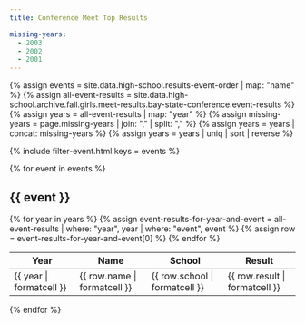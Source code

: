 ```yaml
---
title: Conference Meet Top Results

missing-years:
  - 2003
  - 2002
  - 2001
---
```


{% assign events = site.data.high-school.results-event-order | map: "name" %}
{% assign all-event-results = site.data.high-school.archive.fall.girls.meet-results.bay-state-conference.event-results %}
{% assign years = all-event-results | map: "year" %}
{% assign missing-years = page.missing-years | join: "," | split: "," %}
{% assign years = years | concat: missing-years %}
{% assign years = years | uniq | sort | reverse %}

{% include filter-event.html
  keys = events %}

{% for event in events %}

<div class="filter-section" data-key="{{ event }}" markdown="1">

## {{ event }}

<table>
  <thead>
    <tr>
      <th>Year</th>
      <th>Name</th>
      <th>School</th>
      <th>Result</th>
    </tr>
  </thead>
  <tbody>
    {% for year in years %}
      {% assign event-results-for-year-and-event = all-event-results | where: "year", year | where: "event", event %}
      {% assign row = event-results-for-year-and-event[0] %}
      <tr>
        <td>{{ year | formatcell }}</td>
        <td>{{ row.name | formatcell }}</td>
        <td>{{ row.school | formatcell }}</td>
        <td>{{ row.result | formatcell }}</td>
      </tr>
    {% endfor %}
  </tbody>
</table>

</div>

{% endfor %}

